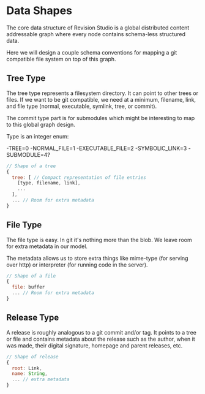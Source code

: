 # Data Shapes

The core data structure of Revision Studio is a global distributed content
addressable graph where every node contains schema-less structured data.

Here we will design a couple schema conventions for mapping a git compatible
file system on top of this graph.

## Tree Type

The tree type represents a filesystem directory.  It can point to other trees or
files.  If we want to be git compatible, we need at a minimum, filename, link,
and  file type (normal, executable, symlink, tree, or commit).  

The commit type part is for submodules which might be interesting to map to this
global graph design.

Type is an integer enum:

  -TREE=0
  -NORMAL_FILE=1
  -EXECUTABLE_FILE=2
  -SYMBOLIC_LINK=3
  -SUBMODULE=4?

```js
// Shape of a tree
{
  tree: [ // Compact representation of file entries
    [type, filename, link],
    ...
  ],
  ... // Room for extra metadata
}
```

## File Type

The file type is easy.  In git it's nothing more than the blob.  We leave room
for extra metadata in our model.

The metadata allows us to store extra things like mime-type (for serving over
http) or interpreter (for running code in the server).

```js
// Shape of a file
{
  file: buffer
  ... // Room for extra metadata
}
```

## Release Type

A release is roughly analogous to a git commit and/or tag.  It points to a tree
or file and contains metadata about the release such as the author, when it was
made, their digital signature, homepage and parent releases, etc.

```js
// Shape of release
{
  root: Link,
  name: String,
  ... // extra metadata
}
```
